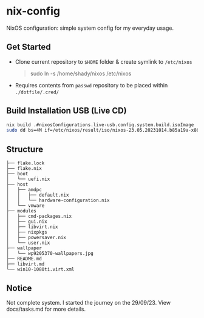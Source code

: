 # nix-config

NixOS configuration: simple system config for my everyday usage.

## Get Started

- Clone current repository to `$HOME` folder & create symlink to `/etc/nixos`
  > sudo ln -s /home/shady/nixos /etc/nixos
- Requires contents from `passwd` repository to be placed within `./dotfile/.cred/`

## Build Installation USB (Live CD)

``` bash
nix build .#nixosConfigurations.live-usb.config.system.build.isoImage
sudo dd bs=4M if=/etc/nixos/result/iso/nixos-23.05.20231014.b85a19a-x86_64-linux.iso of=/dev/sdc conv=fdatasync  status=progress
```

## Structure

```
├── flake.lock
├── flake.nix
├── boot
│   └── uefi.nix
├── host
│   ├── amdpc
│   │   ├── default.nix
│   │   └── hardware-configuration.nix
│   └── vmware
├── modules
│   ├── cmd-packages.nix
│   ├── gui.nix
│   ├── libvirt.nix
│   ├── nixpkgs
│   ├── powersaver.nix
│   └── user.nix
├── wallpaper
│   └── wp9205370-wallpapers.jpg
├── README.md
├── libvirt.md
└── win10-1080ti.virt.xml
```

## Notice
Not complete system. I started the journey on the 29/09/23. View docs/tasks.md for more details.

